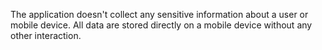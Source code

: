The application doesn't collect any sensitive information about a user or mobile device. All data are stored directly on a mobile device without any other interaction.
